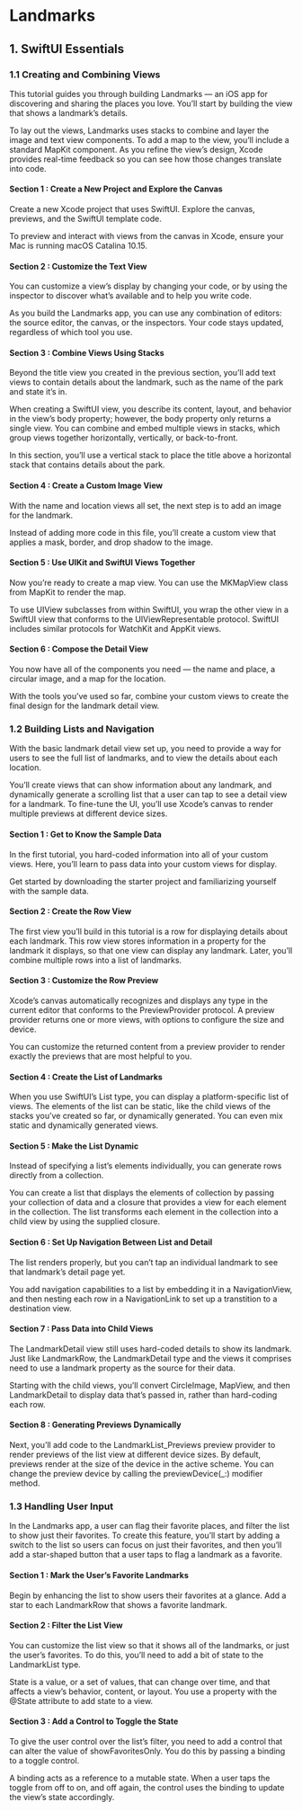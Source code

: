 # Landmarks

## 1. SwiftUI Essentials

### 1.1 Creating and Combining Views

This tutorial guides you through building Landmarks — an iOS app for discovering and sharing the places you love. You’ll start by building the view that shows a landmark’s details.

To lay out the views, Landmarks uses stacks to combine and layer the image and text view components. To add a map to the view, you’ll include a standard MapKit component. As you refine the view’s design, Xcode provides real-time feedback so you can see how those changes translate into code.

#### Section 1 : Create a New Project and Explore the Canvas

Create a new Xcode project that uses SwiftUI. Explore the canvas, previews, and the SwiftUI template code.

To preview and interact with views from the canvas in Xcode, ensure your Mac is running macOS Catalina 10.15.

#### Section 2 : Customize the Text View

You can customize a view’s display by changing your code, or by using the inspector to discover what’s available and to help you write code.

As you build the Landmarks app, you can use any combination of editors: the source editor, the canvas, or the inspectors. Your code stays updated, regardless of which tool you use.

#### Section 3 : Combine Views Using Stacks

Beyond the title view you created in the previous section, you’ll add text views to contain details about the landmark, such as the name of the park and state it’s in.

When creating a SwiftUI view, you describe its content, layout, and behavior in the view’s body property; however, the body property only returns a single view. You can combine and embed multiple views in stacks, which group views together horizontally, vertically, or back-to-front.

In this section, you’ll use a vertical stack to place the title above a horizontal stack that contains details about the park.

#### Section 4 : Create a Custom Image View

With the name and location views all set, the next step is to add an image for the landmark.

Instead of adding more code in this file, you’ll create a custom view that applies a mask, border, and drop shadow to the image.

#### Section 5 : Use UIKit and SwiftUI Views Together

Now you’re ready to create a map view. You can use the MKMapView class from MapKit to render the map.

To use UIView subclasses from within SwiftUI, you wrap the other view in a SwiftUI view that conforms to the UIViewRepresentable protocol. SwiftUI includes similar protocols for WatchKit and AppKit views.

#### Section 6 : Compose the Detail View

You now have all of the components you need — the name and place, a circular image, and a map for the location.

With the tools you’ve used so far, combine your custom views to create the final design for the landmark detail view.

### 1.2 Building Lists and Navigation

With the basic landmark detail view set up, you need to provide a way for users to see the full list of landmarks, and to view the details about each location.

You’ll create views that can show information about any landmark, and dynamically generate a scrolling list that a user can tap to see a detail view for a landmark. To fine-tune the UI, you’ll use Xcode’s canvas to render multiple previews at different device sizes.

#### Section 1 : Get to Know the Sample Data

In the first tutorial, you hard-coded information into all of your custom views. Here, you’ll learn to pass data into your custom views for display.

Get started by downloading the starter project and familiarizing yourself with the sample data.

#### Section 2 : Create the Row View

The first view you’ll build in this tutorial is a row for displaying details about each landmark. This row view stores information in a property for the landmark it displays, so that one view can display any landmark. Later, you’ll combine multiple rows into a list of landmarks.

#### Section 3 : Customize the Row Preview

Xcode’s canvas automatically recognizes and displays any type in the current editor that conforms to the PreviewProvider protocol. A preview provider returns one or more views, with options to configure the size and device.

You can customize the returned content from a preview provider to render exactly the previews that are most helpful to you.

#### Section 4 : Create the List of Landmarks

When you use SwiftUI’s List type, you can display a platform-specific list of views. The elements of the list can be static, like the child views of the stacks you’ve created so far, or dynamically generated. You can even mix static and dynamically generated views.

#### Section 5 : Make the List Dynamic

Instead of specifying a list’s elements individually, you can generate rows directly from a collection.

You can create a list that displays the elements of collection by passing your collection of data and a closure that provides a view for each element in the collection. The list transforms each element in the collection into a child view by using the supplied closure.

#### Section 6 : Set Up Navigation Between List and Detail

The list renders properly, but you can’t tap an individual landmark to see that landmark’s detail page yet.

You add navigation capabilities to a list by embedding it in a NavigationView, and then nesting each row in a NavigationLink to set up a transtition to a destination view.

#### Section 7 : Pass Data into Child Views

The LandmarkDetail view still uses hard-coded details to show its landmark. Just like LandmarkRow, the LandmarkDetail type and the views it comprises need to use a landmark property as the source for their data.

Starting with the child views, you’ll convert CircleImage, MapView, and then LandmarkDetail to display data that’s passed in, rather than hard-coding each row.

#### Section 8 : Generating Previews Dynamically

Next, you’ll add code to the LandmarkList_Previews preview provider to render previews of the list view at different device sizes. By default, previews render at the size of the device in the active scheme. You can change the preview device by calling the previewDevice(_:) modifier method.

### 1.3 Handling User Input

In the Landmarks app, a user can flag their favorite places, and filter the list to show just their favorites. To create this feature, you’ll start by adding a switch to the list so users can focus on just their favorites, and then you’ll add a star-shaped button that a user taps to flag a landmark as a favorite.

#### Section 1 : Mark the User’s Favorite Landmarks

Begin by enhancing the list to show users their favorites at a glance. Add a star to each LandmarkRow that shows a favorite landmark.

#### Section 2 : Filter the List View

You can customize the list view so that it shows all of the landmarks, or just the user’s favorites. To do this, you’ll need to add a bit of state to the LandmarkList type.

State is a value, or a set of values, that can change over time, and that affects a view’s behavior, content, or layout. You use a property with the @State attribute to add state to a view.

#### Section 3 : Add a Control to Toggle the State

To give the user control over the list’s filter, you need to add a control that can alter the value of showFavoritesOnly. You do this by passing a binding to a toggle control.

A binding acts as a reference to a mutable state. When a user taps the toggle from off to on, and off again, the control uses the binding to update the view’s state accordingly.
